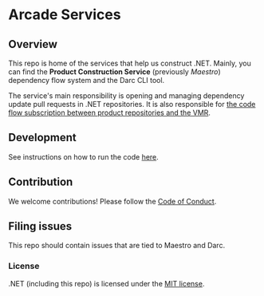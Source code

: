 # Arcade Services

## Overview

This repo is home of the services that help us construct .NET. Mainly, you can find the **Product Construction Service** (previously *Maestro*) dependency flow system and the Darc CLI tool.

The service's main responsibility is opening and managing dependency update pull requests in .NET repositories. It is also responsible for [the code flow subscription between product repositories and the VMR](https://github.com/dotnet/arcade/blob/main/Documentation/UnifiedBuild/VMR-Full-Code-Flow.md).

## Development

See instructions on how to run the code [here](docs/DevGuide.md).

## Contribution

We welcome contributions! Please follow the [Code of Conduct](CODE-OF-CONDUCT.md).

## Filing issues

This repo should contain issues that are tied to Maestro and Darc.

### License

.NET (including this repo) is licensed under the [MIT license](LICENSE.TXT).
